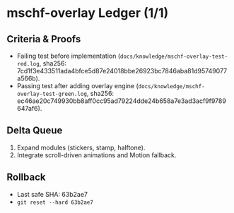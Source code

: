 # mschf-overlay Ledger (1/1)

## Criteria & Proofs

- Failing test before implementation (`docs/knowledge/mschf-overlay-test-red.log`, sha256:
  7cd1f3e433511ada4bfce5d87e24018bbe26923bc7846aba81d95749077a566b).
- Passing test after adding overlay engine (`docs/knowledge/mschf-overlay-test-green.log`, sha256:
  ec46ae20c749930bb8aff0cc95ad79224dde24b658a7e3ad3acf9f9789647af6).

## Delta Queue

1. Expand modules (stickers, stamp, halftone).
2. Integrate scroll-driven animations and Motion fallback.

## Rollback

- Last safe SHA: 63b2ae7
- `git reset --hard 63b2ae7`
